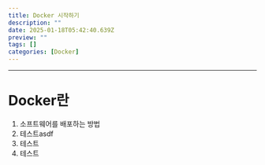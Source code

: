 ```yaml
---
title: Docker 시작하기
description: ""
date: 2025-01-18T05:42:40.639Z
preview: ""
tags: []
categories: [Docker]
---
```


<div class='abstract'>

<div>

---

# Docker란

1. 소프트웨어를 배포하는 방법
2. 테스트asdf
3. 테스트
4. 테스트